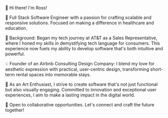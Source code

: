 👋 Hi there! I'm Ross!

🚀 Full Stack Software Engineer with a passion for crafting scalable and responsive solutions. Focused on making a difference in healthcare and education.

🌱 Background: Began my tech journey at AT&T as a Sales Representative, where I honed my skills in demystifying tech language for consumers. This experience now fuels my ability to develop software that's both intuitive and powerful.

💡 Founder of an Airbnb Consulting Design Company: I blend my love for aesthetic expression with practical, user-centric design, transforming short-term rental spaces into memorable stays.

🎨 As an Art Enthusiast, I strive to create software that's not just functional but also visually engaging. Committed to innovation and exceptional user experiences, I aim to make a lasting impact in the digital world.

🤝 Open to collaborative opportunities. Let's connect and craft the future together!

<!---
RossBrewster/RossBrewster is a ✨ special ✨ repository because its `README.md` (this file) appears on your GitHub profile.
You can click the Preview link to take a look at your changes.
--->
